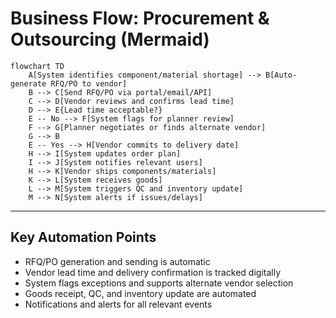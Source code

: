 # Business Flow: Procurement & Outsourcing (Mermaid)

```mermaid
flowchart TD
    A[System identifies component/material shortage] --> B[Auto-generate RFQ/PO to vendor]
    B --> C[Send RFQ/PO via portal/email/API]
    C --> D[Vendor reviews and confirms lead time]
    D --> E{Lead time acceptable?}
    E -- No --> F[System flags for planner review]
    F --> G[Planner negotiates or finds alternate vendor]
    G --> B
    E -- Yes --> H[Vendor commits to delivery date]
    H --> I[System updates order plan]
    I --> J[System notifies relevant users]
    H --> K[Vendor ships components/materials]
    K --> L[System receives goods]
    L --> M[System triggers QC and inventory update]
    M --> N[System alerts if issues/delays]
```

---

## Key Automation Points
- RFQ/PO generation and sending is automatic
- Vendor lead time and delivery confirmation is tracked digitally
- System flags exceptions and supports alternate vendor selection
- Goods receipt, QC, and inventory update are automated
- Notifications and alerts for all relevant events
